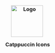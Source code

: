 <h3 align="center">
	<img src="https://raw.githubusercontent.com/Daveedmee/catppuccin-icons/main/assets/logo.svg" width="100" alt="Logo"/><br/>
	<img src="https://raw.githubusercontent.com/catppuccin/catppuccin/main/assets/misc/transparent.png" height="30" width="0px"/>
	Catppuccin Icons
    </h3>
